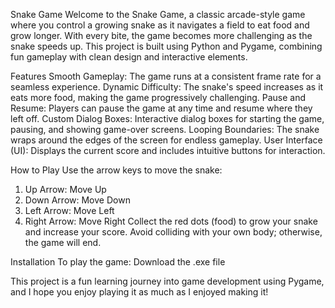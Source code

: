 Snake Game
Welcome to the Snake Game, a classic arcade-style game where you control a growing snake as it navigates a field to eat food and grow longer. With every bite, the game becomes more challenging as the snake speeds up. This project is built using Python and Pygame, combining fun gameplay with clean design and interactive elements.

Features
Smooth Gameplay: The game runs at a consistent frame rate for a seamless experience.
Dynamic Difficulty: The snake's speed increases as it eats more food, making the game progressively challenging.
Pause and Resume: Players can pause the game at any time and resume where they left off.
Custom Dialog Boxes: Interactive dialog boxes for starting the game, pausing, and showing game-over screens.
Looping Boundaries: The snake wraps around the edges of the screen for endless gameplay.
User Interface (UI): Displays the current score and includes intuitive buttons for interaction.



How to Play
Use the arrow keys to move the snake:
1. Up Arrow: Move Up
2. Down Arrow: Move Down
3. Left Arrow: Move Left
4. Right Arrow: Move Right
Collect the red dots (food) to grow your snake and increase your score.
Avoid colliding with your own body; otherwise, the game will end.

Installation
To play the game:
Download the .exe file


This project is a fun learning journey into game development using Pygame, and I hope you enjoy playing it as much as I enjoyed making it!

